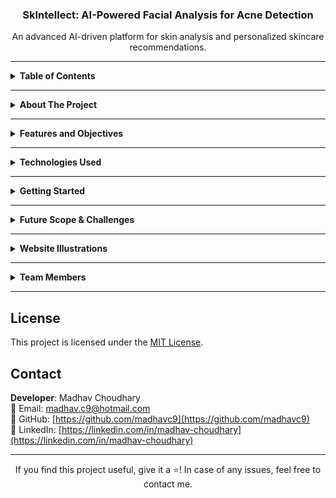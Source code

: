 <a id="readme-top"></a>

<div align="center">
  <h3 align="center">SkIntellect: AI-Powered Facial Analysis for Acne Detection</h3>
  <p align="center">
    An advanced AI-driven platform for skin analysis and personalized skincare recommendations.
    <br />
  </p>
</div>

---

<details>
  <summary><strong>Table of Contents</strong></summary>
  <ol>
    <li><a href="#about-the-project">About The Project</a></li>
    <li><a href="#features-and-objectives">Features and Objectives</a></li>
    <li><a href="#technologies-used">Technologies Used</a></li>
    <li><a href="#getting-started">Getting Started</a></li>
    <li><a href="#future-scope-and-challenges-faced">Future Scope & Challenges</a></li>
    <li><a href="#website-illustrations">Website Illustrations</a></li>
    <li><a href="#team-members">Team Members</a></li>
  </ol>
</details>

---

<a id="about-the-project"></a>
<details>
  <summary><strong>About The Project</strong></summary>
  <p>
    <strong>SkIntellect</strong> is an AI-powered dermatological tool that detects acne, evaluates skin conditions, and recommends personalized skincare solutions. It integrates deep learning with real-time facial analysis to ensure precise and accessible skincare management.
  </p>
</details>

---

<a id="features-and-objectives"></a>
<details>
  <summary><strong>Features and Objectives</strong></summary>
  <ul>
    <li>AI-Based Acne Detection</li>
    <li>Oiliness Level Assessment</li>
    <li>Personalized Skincare Recommendations</li>
    <li>Dermatologist Appointment Booking</li>
    <li>Progress Tracking for Skin Health</li>
    <li>Secure User Authentication and Data Encryption</li>
  </ul>
</details>

---

<a id="technologies-used"></a>
<details>
  <summary><strong>Technologies Used</strong></summary>
  <ul>
    <li>Frontend: React.js, Tailwind CSS</li>
    <li>Backend: Flask (Python)</li>
    <li>Database: SQLite3</li>
    <li>AI Models: YOLO, OpenCV, TensorFlow</li>
    <li>Deployment: Render</li>
  </ul>
</details>

---

<a id="getting-started"></a>
<details>
  <summary><strong>Getting Started</strong></summary>
  
  <details>
    <summary><strong>Prerequisites</strong></summary>
    <ul>
      <li>Python 3.8+</li>
      <li>Node.js & npm</li>
      <li>Virtual Environment (venv or conda)</li>
    </ul>
  </details>

  <details>
    <summary><strong>Installation</strong></summary>
    <ol>
      <li>Clone the Repository:
      <pre><code class="bash">git clone https://github.com/your-repo/SkIntellect.git
cd SkIntellect</code></pre></li>
      <li>Setup Backend:
      <pre><code class="bash">cd backend
pip install -r requirements.txt
python app.py</code></pre></li>
      <li>Setup Frontend:
      <pre><code class="bash">cd frontend
npm install
npm start</code></pre></li>
      <li>Run the Project:
        <ul>
          <li>Access at <code>http://localhost:3000</code></li>
        </ul>
      </li>
    </ol>
  </details>
</details>

---

<a id="future-scope-and-challenges-faced"></a>
<details>
  <summary><strong>Future Scope & Challenges</strong></summary>
  <ul>
    <li>Expanding detection to additional dermatological conditions.</li>
    <li>Integrating an AI-driven chatbot for skincare queries.</li>
    <li>Enhancing AI models for better accuracy and real-time processing.</li>
  </ul>
  
  <strong>Challenges Faced:</strong>
  <ul>
    <li>Data diversity for unbiased AI predictions.</li>
    <li>Optimizing YOLO models for efficient performance.</li>
    <li>Simplifying UI for broader accessibility.</li>
  </ul>
</details>

---

<a id="website-illustrations"></a>
<details>
  <summary><strong>Website Illustrations</strong></summary>
  <p>Include screenshots showcasing:</p>
  <ul>
    <li>AI-Based Acne Detection Results</li>
    <li>Product Recommendations</li>
    <li>Dermatologist Booking System</li>
  </ul>
</details>

---

<a id="team-members"></a>
<details>
  <summary><strong>Team Members</strong></summary>
  <ul>
    <li><strong>Madhav Choudhary</strong> - Project Lead</li>
    <li><strong>Team Member 2</strong> - AI/ML Engineer</li>
    <li><strong>Team Member 3</strong> - Full Stack Developer</li>
    <li><strong>Team Member 4</strong> - UI/UX Designer</li>
  </ul>
</details>

---

## License
This project is licensed under the [MIT License](LICENSE).

## Contact
<strong>Developer</strong>: Madhav Choudhary<br>
📧 Email: [madhav.c9@hotmail.com](mailto:madhav.c9@hotmail.com)<br>
🔗 GitHub: [https://github.com/madhavc9](https://github.com/madhavc9)<br>
🔗 LinkedIn: [https://linkedin.com/in/madhav-choudhary](https://linkedin.com/in/madhav-choudhary)<br>

---

<div align="center">
  If you find this project useful, give it a ⭐! In case of any issues, feel free to contact me.
</div>

